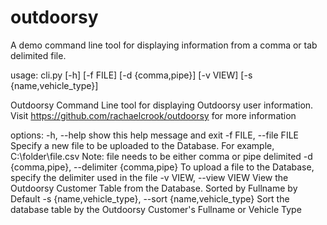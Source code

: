 # outdoorsy
A demo command line tool for displaying information from a comma or tab delimited file.

usage: cli.py [-h] [-f FILE] [-d {comma,pipe}] [-v VIEW] [-s {name,vehicle_type}]

Outdoorsy Command Line tool for displaying Outdoorsy user information. Visit https://github.com/rachaelcrook/outdoorsy for more information

options:
  -h, --help            show this help message and exit
  -f FILE, --file FILE  Specify a new file to be uploaded to the Database. For example, C:\folder\file.csv Note: file needs to be either comma or pipe delimited
  -d {comma,pipe}, --delimiter {comma,pipe}
                        To upload a file to the Database, specify the delimiter used in the file
  -v VIEW, --view VIEW  View the Outdoorsy Customer Table from the Database. Sorted by Fullname by Default
  -s {name,vehicle_type}, --sort {name,vehicle_type}
                        Sort the database table by the Outdoorsy Customer's Fullname or Vehicle Type